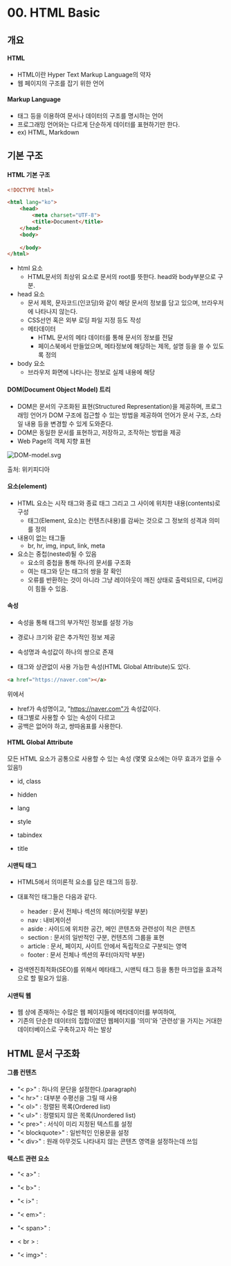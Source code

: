 # 00. HTML Basic



## 개요

#### HTML

- HTML이란 Hyper Text Markup Language의 약자
- 웹 페이지의 구조를 잡기 위한 언어

#### Markup Language

- 태그 등을 이용하여 문서나 데이터의 구조를 명시하는 언어
- 프로그래밍 언어와는 다르게 단순하게 데이터를 표현하기만 한다.
- ex) HTML, Markdown



## 기본 구조

#### HTML 기본 구조

``` html
<!DOCTYPE html>

<html lang="ko">
    <head>
        <meta charset="UTF-8">
        <title>Document</title>
    </head>
    <body>
        
    </body>
</html>
```

- html 요소
  - HTML문서의 최상위 요소로 문서의 root를 뜻한다. head와 body부분으로 구분.
- head 요소
  - 문서 제목, 문자코드(인코딩)와 같이 해당 문서의 정보를 담고 있으며, 브라우저에 나타나지 않는다.
  - CSS선언 혹은 외부 로딩 파일 지정 등도 작성
  - 메타데이터
    - HTML 문서의 메타 데이터를 통해 문서의 정보를 전달
    - 페이스북에서 만들었으며, 메타정보에 해당하는 제목, 설명 등을 쓸 수 있도록 정의
- body 요소
  - 브라우저 화면에 나타나는 정보로 실제 내용에 해당



#### DOM(Document Object Model) 트리

- DOM은 문서의 구조화된 표현(Structured Representation)을 제공하며, 프로그래밍 언어가 DOM 구조에 접근할 수 있는 방법을 제공하여 언어가 문서 구조, 스타일 내용 등을 변경할 수 있게 도와준다.
- DOM은 동일한 문서를 표현하고, 저장하고, 조작하는 방법을 제공
- Web Page의 객체 지향 표현

![DOM-model.svg](https://upload.wikimedia.org/wikipedia/commons/thumb/5/5a/DOM-model.svg/1024px-DOM-model.svg.png)

출처: 위키피디아

#### 요소(element)

- HTML 요소는 시작 태그와 종료 태그 그리고 그 사이에 위치한 내용(contents)로 구성
  - 태그(Element, 요소)는 컨텐츠(내용)를 감싸는 것으로 그 정보의 성격과 의미를 정의
- 내용이 없는 태그들
  - br, hr, img, input, link, meta
- 요소는 중첩(nested)될 수 있음
  - 요소의 중첩을 통해 하나의 문서를 구조화
  - 여는 태그와 닫는 태그의 쌍을 잘 확인
  - 오류를 반환하는 것이 아니라 그냥 레이아웃이 깨진 상태로 출력되므로, 디버깅이 힘들 수 있음.

#### 속성

- 속성을 통해 태그의 부가적인 정보를 설정 가능
- 경로나 크기와 같은 추가적인 정보 제공
- 속성명과 속성값이 하나의 쌍으로 존재

- 태그와 상관없이 사용 가능한 속성(HTML Global Attribute)도 있다.

```html
<a href="https://naver.com"></a>
```

위에서

- href가 속성명이고, "https://naver.com"가 속성값이다.
- 태그별로 사용할 수 있는 속성이 다르고
- 공백은 없어야 하고, 쌍따옴표를 사용한다.

#### HTML Global Attribute

모든 HTML 요소가 공통으로 사용할 수 있는 속성 (몇몇 요소에는 아무 효과가 없을 수 있음!)

- id, class
- hidden
- lang

- style
- tabindex
- title

#### 시맨틱 태그

- HTML5에서 의미론적 요소를 담은 태그의 등장. 
- 대표적인 태그들은 다음과 같다.
  - header : 문서 전체나 섹션의 헤더(머릿말 부분)
  - nav : 내비게이션
  - aside : 사이드에 위치한 공간, 메인 콘텐츠와 관련성이 적은 콘텐츠
  - section : 문서의 일반적인 구분, 컨텐츠의 그룹을 표현
  - article : 문서, 페이지, 사이트 안에서 독립적으로 구분되는 영역
  - footer : 문서 전체나 섹션의 푸터(마지막 부분)

- 검색엔진최적화(SEO)를 위해서 메타태그, 시맨틱 태그 등을 통한 마크업을 효과적으로 할 필요가 있음.

#### 시맨틱 웹

- 웹 상에 존재하는 수많은 웹 페이지들에 메타데이터를 부여하여,
- 기존의 단순한 데이터의 집합이였던 웹페이지를 '의미'와 '관련성'을 가지는 거대한 데이터베이스로 구축하고자 하는 발상



## HTML 문서 구조화

#### 그룹 컨텐츠

- "< p>" : 하나의 문단을 설정한다.(paragraph)
- "< hr>" : 대부분 수평선을 그릴 때 사용
- "< ol>" : 정렬된 목록(Ordered list)
- "< ul>" : 정렬되지 않은 목록(Unordered list)
- "< pre>" : 서식이 미리 지정된 텍스트를 설정
- "< blockquote>" : 일반적인 인용문을 설정
- "< div>" : 원래 아무것도 나타내지 않는 콘텐츠 영역을 설정하는데 쓰임

#### 텍스트 관련 요소

- "< a>" :
- "< b>" :
- "< i>" :
- "< em>" :
- "< span>" :

- < br > :
- "< img>" : 



